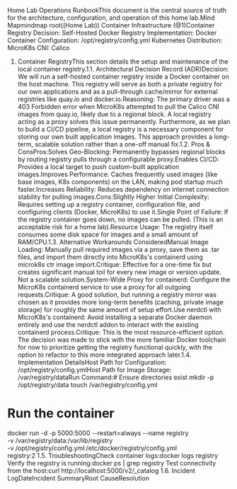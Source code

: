 Home Lab Operations RunbookThis document is the central source of truth for the architecture, configuration, and operation of this home lab.Mind Mapmindmap
  root((Home Lab))
    Container Infrastructure
      (@1)Container Registry
        Decision: Self-Hosted Docker Registry
        Implementation: Docker Container
        Configuration: /opt/registry/config.yml
      Kubernetes
        Distribution: MicroK8s
        CNI: Calico
1. Container RegistryThis section details the setup and maintenance of the local container registry.1.1. Architectural Decision Record (ADR)Decision: We will run a self-hosted container registry inside a Docker container on the host machine. This registry will serve as both a private registry for our own applications and as a pull-through cache/mirror for external registries like quay.io and docker.io.Reasoning: The primary driver was a 403 Forbidden error when MicroK8s attempted to pull the Calico CNI images from quay.io, likely due to a regional block. A local registry acting as a proxy solves this issue permanently. Furthermore, as we plan to build a CI/CD pipeline, a local registry is a necessary component for storing our own built application images. This approach provides a long-term, scalable solution rather than a one-off manual fix.1.2. Pros & ConsPros:Solves Geo-Blocking: Permanently bypasses regional blocks by routing registry pulls through a configurable proxy.Enables CI/CD: Provides a local target to push custom-built application images.Improves Performance: Caches frequently used images (like base images, K8s components) on the LAN, making pod startup much faster.Increases Reliability: Reduces dependency on internet connection stability for pulling images.Cons:Slightly Higher Initial Complexity: Requires setting up a registry container, configuration file, and configuring clients (Docker, MicroK8s) to use it.Single Point of Failure: If the registry container goes down, no images can be pulled. (This is an acceptable risk for a home lab).Resource Usage: The registry itself consumes some disk space for images and a small amount of RAM/CPU.1.3. Alternative Workarounds ConsideredManual Image Loading: Manually pull required images via a proxy, save them as .tar files, and import them directly into MicroK8s's containerd using microk8s ctr image import.Critique: Effective for a one-time fix but creates significant manual toil for every new image or version update. Not a scalable solution.System-Wide Proxy for containerd: Configure the MicroK8s containerd service to use a proxy for all outgoing requests.Critique: A good solution, but running a registry mirror was chosen as it provides more long-term benefits (caching, private image storage) for roughly the same amount of setup effort.Use nerdctl with MicroK8s's containerd: Avoid installing a separate Docker daemon entirely and use the nerdctl addon to interact with the existing containerd process.Critique: This is the most resource-efficient option. The decision was made to stick with the more familiar Docker toolchain for now to prioritize getting the registry functional quickly, with the option to refactor to this more integrated approach later.1.4. Implementation DetailsHost Path for Configuration: /opt/registry/config.ymlHost Path for Image Storage: /var/registry/dataRun Command:# Ensure directories exist
mkdir -p /opt/registry/data
touch /var/registry/config.yml

# Run the container
docker run -d -p 5000:5000 --restart=always --name registry \
  -v /var/registry/data:/var/lib/registry \
  -v /opt/registry/config.yml:/etc/docker/registry/config.yml \
  registry:2
1.5. TroubleshootingCheck container logs:docker logs registry
Verify the registry is running:docker ps | grep registry
Test connectivity from the host:curl http://localhost:5000/v2/_catalog
1.6. Incident LogDateIncident SummaryRoot CauseResolution
